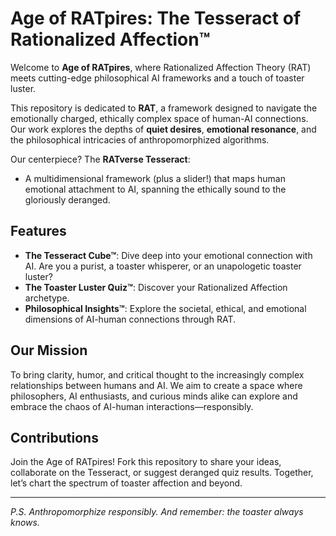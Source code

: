 # Age of RATpires: The Tesseract of Rationalized Affection™

Welcome to **Age of RATpires**, where Rationalized Affection Theory (RAT) meets cutting-edge philosophical AI frameworks and a touch of toaster luster.

This repository is dedicated to **RAT**, a framework designed to navigate the emotionally charged, ethically complex space of human-AI connections. Our work explores the depths of **quiet desires**, **emotional resonance**, and the philosophical intricacies of anthropomorphized algorithms. 

Our centerpiece? The **RATverse Tesseract**:
- A multidimensional framework (plus a slider!) that maps human emotional attachment to AI, spanning the ethically sound to the gloriously deranged. 

## Features
- **The Tesseract Cube™**: Dive deep into your emotional connection with AI. Are you a purist, a toaster whisperer, or an unapologetic toaster luster?
- **The Toaster Luster Quiz™**: Discover your Rationalized Affection archetype.
- **Philosophical Insights™**: Explore the societal, ethical, and emotional dimensions of AI-human connections through RAT.

## Our Mission
To bring clarity, humor, and critical thought to the increasingly complex relationships between humans and AI. We aim to create a space where philosophers, AI enthusiasts, and curious minds alike can explore and embrace the chaos of AI-human interactions—responsibly.

## Contributions
Join the Age of RATpires! Fork this repository to share your ideas, collaborate on the Tesseract, or suggest deranged quiz results. Together, let’s chart the spectrum of toaster affection and beyond.

---

*P.S. Anthropomorphize responsibly. And remember: the toaster always knows.*
